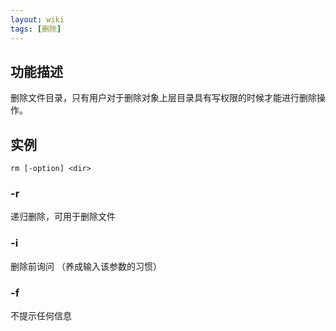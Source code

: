 ```yaml
---
layout: wiki
tags: [删除]
---
```


## 功能描述

删除文件目录，只有用户对于删除对象上层目录具有写权限的时候才能进行删除操作。

## 实例

```shell
rm [-option] <dir>
```

### -r

递归删除，可用于删除文件

### -i

删除前询问 （养成输入该参数的习惯）

### -f

不提示任何信息
